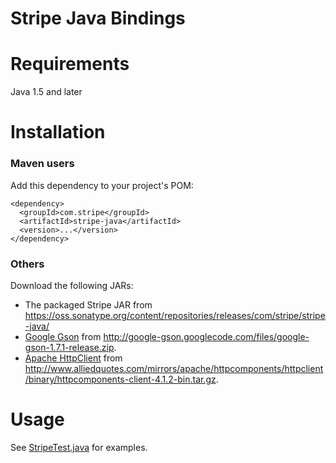 # Stripe Java Bindings

Requirements
============

Java 1.5 and later

Installation
============

### Maven users

Add this dependency to your project's POM:

    <dependency>
      <groupId>com.stripe</groupId>
      <artifactId>stripe-java</artifactId>
      <version>...</version>
    </dependency>

### Others

Download the following JARs:

* The packaged Stripe JAR from https://oss.sonatype.org/content/repositories/releases/com/stripe/stripe-java/
* [Google Gson](http://code.google.com/p/google-gson/) from <http://google-gson.googlecode.com/files/google-gson-1.7.1-release.zip>.
* [Apache HttpClient](http://hc.apache.org/httpcomponents-client-ga/index.html) from <http://www.alliedquotes.com/mirrors/apache/httpcomponents/httpclient/binary/httpcomponents-client-4.1.2-bin.tar.gz>.

Usage
=====

See [StripeTest.java](https://github.com/stripe/stripe-java/blob/master/src/test/java/com/stripe/StripeTest.java) for examples.
